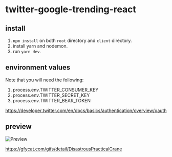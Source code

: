# twitter-google-trending-react

## install

1. `npm install` on both `root` directory and `client` directory.
2. install yarn and nodemon.
3. run `yarn dev`.

## environment values
Note that you will need the following:
1. process.env.TWITTER_CONSUMER_KEY
2. process.env.TWITTER_SECRET_KEY
3. process.env.TWITTER_BEAR_TOKEN

https://developer.twitter.com/en/docs/basics/authentication/overview/oauth

## preview
![Preview](https://thumbs.gfycat.com/DisastrousPracticalCrane-size_restricted.gif)

https://gfycat.com/gifs/detail/DisastrousPracticalCrane

